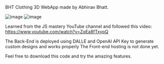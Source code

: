 BHT Clothing 3D WebApp made by Abhinav Bhatt.

![image](https://github.com/abhi542/BHT-Clothing-3D/assets/58694436/01927368-4b59-4748-a648-bcd79321529c)
![image](https://github.com/abhi542/BHT-Clothing-3D/assets/58694436/ee5be28e-813a-4dee-8a3b-52201547cbb9)





Learned from the JS mastery YouTube channel and followed this video: https://www.youtube.com/watch?v=ZqEa8fTxypQ

The Back-End is deployed using DALLE and OpenAI API Key to generate custom designs and works properly
The Front-end hosting is not done yet.

Feel free to download this code and try the amazing features.

